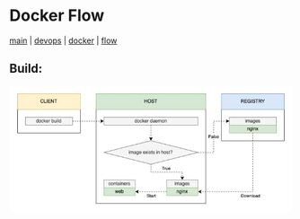 # Docker Flow
[main](../../README.md) | [devops](../README.md) | [docker](README.md) | [flow](Flow.md)

## Build:
![build](assets/docker-build-flow.jpg)
